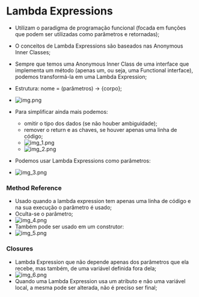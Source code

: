 # Lambda Expressions

- Utilizam o paradigma de programação funcional (focada em funções que podem ser utilizadas como parâmetros e retornadas);
- O conceitos de Lambda Expressions são baseados nas Anonymous Inner Classes;
- Sempre que temos uma Anonymous Inner Class de uma interface que implementa um método (apenas um, ou seja, uma Functional interface), podemos transformá-la em uma Lambda Expression;
- Estrutura: nome = (parâmetros) -> {corpo};
- ![img.png](../../java-inner-classes/img.png)
- Para simplificar ainda mais podemos:
  - omitir o tipo dos dados (se não houber ambiguidade);
  - remover o return e as chaves, se houver apenas uma linha de código;
  - ![img_1.png](../../java-inner-classes/img_1.png)
  - ![img_2.png](../../java-inner-classes/img_2.png)

- Podemos usar Lambda Expressions como parâmetros:
- ![img_3.png](../../java-inner-classes/img_3.png)

### Method Reference

- Usado quando a lambda expression tem apenas uma linha de código e na sua execução o parâmetro é usado;
- Oculta-se o parâmetro;
- ![img_4.png](../../java-inner-classes/img_4.png)
- Também pode ser usado em um construtor:
- ![img_5.png](../../java-inner-classes/img_5.png)

### Closures

- Lambda Expression que não depende apenas dos parâmetros que ela recebe, mas também, de uma variável definida fora dela;
- ![img_6.png](../../java-inner-classes/img_6.png)
- Quando uma Lambda Expression usa um atributo e não uma variável local, a mesma pode ser alterada, não é preciso ser final;

